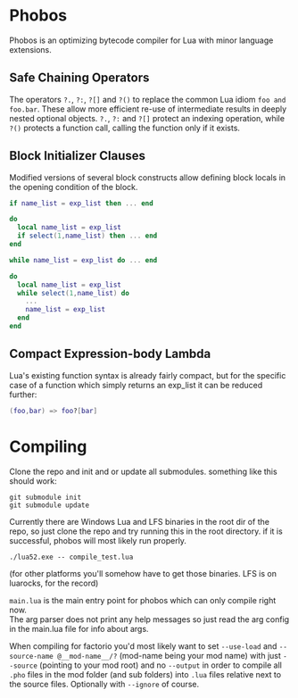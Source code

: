 
# Phobos

Phobos is an optimizing bytecode compiler for Lua with minor language extensions.

## Safe Chaining Operators

The operators `?.`, `?:`, `?[]` and `?()` to replace the common Lua idiom
`foo and foo.bar`. These allow more efficient re-use of intermediate results in deeply nested optional objects. `?.`, `?:` and `?[]` protect an indexing operation, while `?()` protects a function call, calling the function only if it exists.

## Block Initializer Clauses

Modified versions of several block constructs allow defining block locals in the opening condition of the block.

```lua
if name_list = exp_list then ... end

do
  local name_list = exp_list
  if select(1,name_list) then ... end
end
```

```lua
while name_list = exp_list do ... end

do
  local name_list = exp_list
  while select(1,name_list) do
    ...
    name_list = exp_list
  end
end
```

## Compact Expression-body Lambda

Lua's existing function syntax is already fairly compact, but for the specific case of a function which simply returns an exp_list it can be reduced further:

```lua
(foo,bar) => foo?[bar]
```

# Compiling

Clone the repo and init and or update all submodules. something like this should work:
```
git submodule init
git submodule update
```

Currently there are Windows Lua and LFS binaries in the root dir of the repo, so just clone the repo and try running this in the root directory. if it is successful, phobos will most likely run properly.
```
./lua52.exe -- compile_test.lua
```
<!-- cSpell:ignore luarocks -->
(for other platforms you'll somehow have to get those binaries. LFS is on luarocks, for the record)

`main.lua` is the main entry point for phobos which can only compile right now.\
The arg parser does not print any help messages so just read the arg config in the main.lua file for info about args.

When compiling for factorio you'd most likely want to set `--use-load` and `--source-name @__mod-name__/?` (mod-name being your mod name) with just `--source` (pointing to your mod root) and no `--output` in order to compile all `.pho` files in the mod folder (and sub folders) into `.lua` files relative next to the source files. Optionally with `--ignore` of course.
